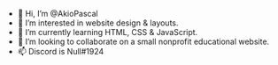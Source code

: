 - 👋 Hi, I’m @AkioPascal
- 👀 I’m interested in website design & layouts.
- 🌱 I’m currently learning HTML, CSS & JavaScript.
- 💞️ I’m looking to collaborate on a small nonprofit educational website.
- 📫 Discord is Null#1924

<!---
AkioPascal/AkioPascal is a ✨ special ✨ repository because its `README.md` (this file) appears on your GitHub profile.
You can click the Preview link to take a look at your changes.
--->

